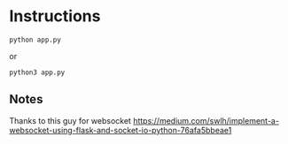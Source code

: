 # Instructions

```pyhton
python app.py
```

or

```pyhton
python3 app.py
```

## Notes

Thanks to this guy for websocket https://medium.com/swlh/implement-a-websocket-using-flask-and-socket-io-python-76afa5bbeae1
